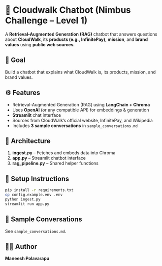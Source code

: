# 🤖 Cloudwalk Chatbot (Nimbus Challenge – Level 1)

A **Retrieval-Augmented Generation (RAG)** chatbot that answers questions about **CloudWalk**, its **products (e.g., InfinitePay)**, **mission**, and **brand values** using **public web sources**.

## 🎯 Goal
Build a chatbot that explains what CloudWalk is, its products, mission, and brand values.

## ⚙️ Features
- Retrieval-Augmented Generation (RAG) using **LangChain + Chroma**
- Uses **OpenAI** (or any compatible API) for embeddings & generation
- **Streamlit** chat interface
- Sources from CloudWalk’s official website, InfinitePay, and Wikipedia
- Includes **3 sample conversations** in `sample_conversations.md`

## 🧱 Architecture
1. **ingest.py** – Fetches and embeds data into Chroma
2. **app.py** – Streamlit chatbot interface
3. **rag_pipeline.py** – Shared helper functions

## 🧩 Setup Instructions
```bash
pip install -r requirements.txt
cp config.example.env .env
python ingest.py
streamlit run app.py
```

## 🧪 Sample Conversations
See `sample_conversations.md`.

## 🧑‍💻 Author
**Maneesh Polavarapu**
